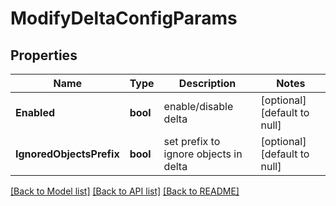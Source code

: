 # ModifyDeltaConfigParams

## Properties
Name | Type | Description | Notes
------------ | ------------- | ------------- | -------------
**Enabled** | **bool** | enable/disable delta | [optional] [default to null]
**IgnoredObjectsPrefix** | **bool** | set prefix to ignore objects in delta | [optional] [default to null]

[[Back to Model list]](../README.md#documentation-for-models) [[Back to API list]](../README.md#documentation-for-api-endpoints) [[Back to README]](../README.md)


